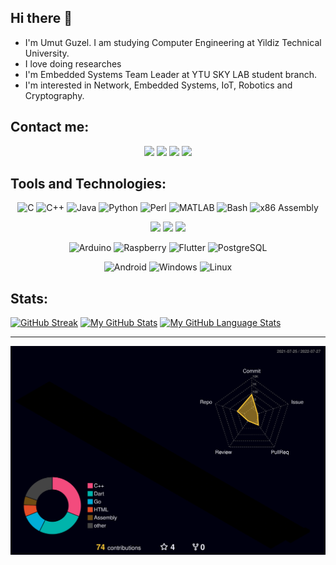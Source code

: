 ## Hi there 👋

* I'm Umut Guzel. I am studying Computer Engineering at Yildiz Technical University. 
* I love doing researches
* I'm Embedded Systems Team Leader at YTU SKY LAB student branch.
* I'm interested in Network, Embedded Systems, IoT, Robotics and Cryptography.

## Contact me:
<p align="center">
<a href="https://www.linkedin.com/in/umutgzl/">
<img src="https://img.shields.io/badge/linkedin-%230077B5.svg?&style=for-the-badge&logo=linkedin&logoColor=white"></a>
<a href="mailto:umutguzel.ug@gmail.com">
<img src="https://img.shields.io/badge/Gmail-%234E34A7.svg?&style=for-the-badge&logo=google&logoColor=white"></a>
<a href="https://www.instagram.com/umutgzl.ug/">
<img src="https://img.shields.io/badge/Instagram-E4405F?style=for-the-badge&logo=instagram&logoColor=white"></a>
<a href="https://twitter.com/UmutGzel_ug">
<img src="https://img.shields.io/badge/Twitter-1DA1F2?style=for-the-badge&logo=twitter&logoColor=white"></a>
</p>

## Tools and Technologies:

<p align="center">
<img src="https://img.icons8.com/color/48/000000/c-programming.png" title="C" />
<img src="https://img.icons8.com/color/48/000000/c-plus-plus-logo.png" title="C++" />
<img src="https://img.icons8.com/color/48/000000/java-coffee-cup-logo--v1.png" title="Java" />
<img src="https://img.icons8.com/color/48/000000/python--v1.png" title="Python"/>
<img src="https://img.icons8.com/color/48/000000/perl.png" title="Perl" />
<img src="https://img.icons8.com/fluency/48/000000/matlab.png" title="MATLAB"/>
<img src="https://img.icons8.com/color/48/000000/bash.png" title="Bash"/>
<img src="https://user-images.githubusercontent.com/5421823/62779159-4cf76880-baaa-11e9-8318-e20a1aaa913a.png" size=55 width=55 title="x86 Assembly"/>
</p>

<p align="center">
<img src="https://img.icons8.com/color/48/000000/html-5--v1.png"/>
<img src="https://img.icons8.com/color/48/000000/css3.png"/>
<img src="https://img.icons8.com/color/48/000000/javascript--v1.png"/>
</p>

<p align="center">
<img src="https://img.icons8.com/color/48/000000/arduino.png" title="Arduino"/>
<img src="https://img.icons8.com/color/48/000000/raspberry-pi.png" title="Raspberry"/>
<img src="https://img.icons8.com/color/48/000000/flutter.png" title="Flutter"/>
<img src="https://img.icons8.com/color/48/000000/postgreesql.png" title="PostgreSQL"/>
</p>

<p align="center">
<img src="https://img.icons8.com/color/48/000000/android-os.png" title="Android"/>
<img src="https://img.icons8.com/color/48/000000/windows-10.png" title="Windows"/>
<img src="https://img.icons8.com/color/48/000000/linux--v1.png" title="Linux"/>
</p>

## Stats:
[![GitHub Streak](http://github-readme-streak-stats.herokuapp.com?user=UmutGzl&theme=dark&background=000000)](https://git.io/streak-stats)
[![My GitHub Stats](https://github-readme-stats.vercel.app/api/?username=UmutGzl&count_private=true&theme=vision-friendly-dark&showicons=true)]()
[![My GitHub Language Stats](https://github-readme-stats.vercel.app/api/top-langs/?username=UmutGzl&langs_count=8&layout=compact&theme=vision-friendly-dark&count_private=true)]()
_________________________________________________________________________________________________________________________________________________________
![3d](profile-3d-contrib/profile-night-rainbow.svg)
